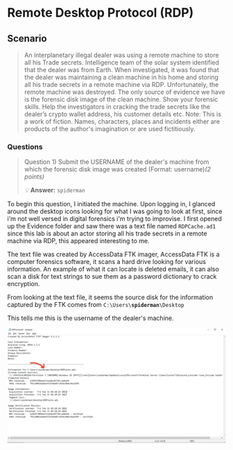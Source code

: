 # Remote Desktop Protocol (RDP)

## **Scenario**

> An interplanetary illegal dealer was using a remote machine to store all his Trade secrets. Intelligence team of the solar system identified that the dealer was from Earth. When investigated, it was found that the dealer was maintaining a clean machine in his home and storing all his trade secrets in a remote machine via RDP. Unfortunately, the remote machine was destroyed. The only source of evidence we have is the forensic disk image of the clean machine. Show your forensic skills. Help the investigators in cracking the trade secrets like the dealer’s crypto wallet address, his customer details etc. Note: This is a work of fiction. Names, characters, places and incidents either are products of the author's imagination or are used fictitiously.

### Questions

> Question 1) Submit the USERNAME of the dealer's machine from which the forensic disk image was created (Format: username)_(2 points)_
>
> _💡_ **Answer:** `spiderman`

To begin this question, I initiated the machine. Upon logging in, I glanced around the desktop icons looking for what I was going to look at first, since i'm not well versed in digital forensics i'm trying to improvise. I first opened up the Evidence folder and saw there was a text file named `RDPCache.ad1` since this lab is about an actor storing all his trade secrets in a remote machine via RDP, this appeared interesting to me.&#x20;

The text file was created by AccessData FTK imager, AccessData FTK is a computer forensics software, it scans a hard drive looking for various information. An example of what it can locate is deleted emails, it can also scan a disk for text strings to sue them as a password dictionary to crack encryption.

From looking at the text file, it seems the source disk for the information captured by the FTK comes from `C:\Users\`**`spiderman`**`\Desktop`

This tells me this is the username of the dealer's machine.

![](<../.gitbook/assets/Untitled 2.png>)

